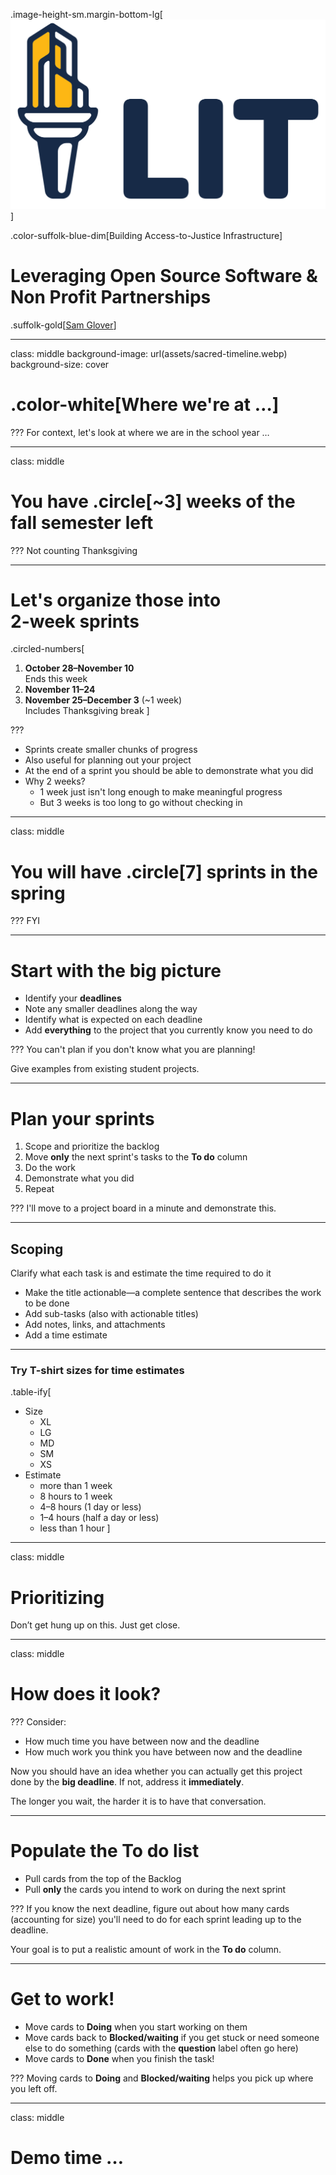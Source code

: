 .image-height-sm.margin-bottom-lg[![LIT Lab logo](assets/lit-lab-logos/lit-lab-logo-small.svg)]

.color-suffolk-blue-dim[Building Access-to-Justice Infrastructure]
# Leveraging Open Source Software & Non Profit Partnerships

.suffolk-gold[[Sam Glover](https://samglover.net)]

---
class: middle
background-image: url(assets/sacred-timeline.webp)
background-size: cover

<i class="bi bi-hourglass-split circled font-size-xxl"></i>

# .color-white[Where we're at …]

???
For context, let's look at where we are in the school year …

---
class: middle

# You have .circle[~3] weeks of the fall semester left

???
Not counting Thanksgiving

---

<i class="bi bi-skip-forward-circle circled font-size-xxl"></i>

# Let's organize those into<br>2-week sprints

.circled-numbers[
1. **October 28–November 10**<br>Ends this week
2. **November 11–24**
3. **November 25–December 3** (~1 week)<br>Includes Thanksgiving break
]

???
* Sprints create smaller chunks of progress
* Also useful for planning out your project
* At the end of a sprint you should be able to demonstrate what you did
* Why 2 weeks?
  * 1 week just isn't long enough to make meaningful progress
  * But 3 weeks is too long to go without checking in

---
class: middle

# You will have .circle[7] sprints in the spring

???
FYI

---
<i class="bi bi-image circled font-size-xxl"></i>

# Start with the big picture

* Identify your **deadlines**
* Note any smaller deadlines along the way
* Identify what is expected on each deadline
* Add **everything** to the project that you currently know you need to do

???
You can't plan if you don't know what you are planning!

Give examples from existing student projects.

---

<i class="bi bi-person-wheelchair circled font-size-xxl"></i>

# Plan your sprints

1. Scope and prioritize the backlog
2. Move **only** the next sprint's tasks to the **To do** column
3. Do the work
4. Demonstrate what you did
5. Repeat

???
I'll move to a project board in a minute and demonstrate this.

---

<i class="bi bi-kanban-fill circled font-size-xxl"></i>

## Scoping

Clarify what each task is and estimate the time required to do it

* Make the title actionable—a complete sentence that describes the work to be done
* Add sub-tasks (also with actionable titles)
* Add notes, links, and attachments
* Add a time estimate

---

<i class="bi bi-bar-chart-fill circled font-size-xxl"></i>

### Try T-shirt sizes for time estimates

.table-ify[
* Size
  * XL
  * LG
  * MD
  * SM
  * XS
* Estimate
  * more than 1 week
  * 8 hours to 1 week
  * 4–8 hours (1 day or less)
  * 1–4 hours (half a day or less)
  * less than 1 hour
]

---
class: middle

<i class="bi bi-sort-down circled font-size-xxl"></i>

# Prioritizing

Don’t get hung up on this. Just get close.

---
class: middle

<i class="bi bi-image circled font-size-xxl"></i>

# How does it look?

???
Consider:

* How much time you have between now and the deadline
* How much work you think you have between now and the deadline

Now you should have an idea whether you can actually get this project done by the **big deadline**. If not, address it **immediately**.

The longer you wait, the harder it is to have that conversation.

---

<i class="bi bi-card-heading circled font-size-xxl"></i>

# Populate the To do list

* Pull cards from the top of the Backlog
* Pull **only** the cards you intend to work on during the next sprint

???
If you know the next deadline, figure out about how many cards (accounting for size) you'll need to do for each sprint leading up to the deadline.

Your goal is to put a realistic amount of work in the **To do** column.

---

<i class="bi bi-kanban-fill circled font-size-xxl"></i>

# Get to work!

* Move cards to **Doing** when you start working on them
* Move cards back to **Blocked/waiting** if you get stuck or need someone else to do something (cards with the **question** label often go here)
* Move cards to **Done** when you finish the task!

???
Moving cards to **Doing** and **Blocked/waiting** helps you pick up where you left off.

---
class: middle

<i class="bi bi-box-arrow-up-right circled font-size-xxl"></i>

# Demo time …